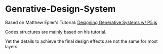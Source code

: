 # Genrative-Design-System

Based on Matthew Epler's Tutorial: [Designing Generative Systems w/ P5.js](https://www.youtube.com/watch?v=rTqvf0BkTNE&list=PLyRZnpOSgMj3K8AV2I6UldnvTj6d_Zrf0&index=1)

Codes structures are mainly based on his tutorial.

Yet the details to achieve the final design effects are not the same for most layers.

